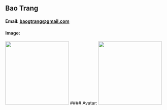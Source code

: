 ## Bao Trang
#### Email: baogtrang@gmail.com
#### Image: 
<img src="https://thumbs2.imgbox.com/f1/ae/YPiRCoDA_t.jpg" width="200">
#### Avatar:
<img src="https://thumbs2.imgbox.com/f1/ae/YPiRCoDA_t.jpg" width="200">

